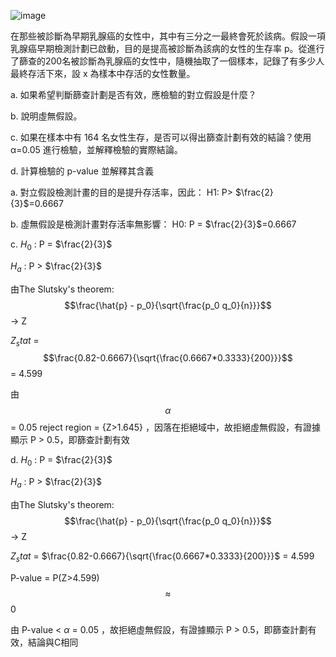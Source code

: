 
![image](https://github.com/user-attachments/assets/a56aa696-8296-4fa5-aa2b-923a7463f8ee)

在那些被診斷為早期乳腺癌的女性中，其中有三分之一最終會死於該病。假設一項乳腺癌早期檢測計劃已啟動，目的是提高被診斷為該病的女性的生存率 p。從進行了篩查的200名被診斷為乳腺癌的女性中，隨機抽取了一個樣本，記錄了有多少人最終存活下來，設 x 為樣本中存活的女性數量。

a. 如果希望判斷篩查計劃是否有效，應檢驗的對立假設是什麼？

b. 說明虛無假設。

c. 如果在樣本中有 164 名女性生存，是否可以得出篩查計劃有效的結論？使用 α=0.05 進行檢驗，並解釋檢驗的實際結論。

d. 計算檢驗的 p-value 並解釋其含義

a. 
對立假設檢測計畫的目的是提升存活率，因此：
H1: P> $\frac{2}{3}$=0.6667

b. 
虛無假設是檢測計畫對存活率無影響：
H0: P = $\frac{2}{3}$=0.6667

c. $H_0$ : P = $\frac{2}{3}$
   
   $H_a$ : P > $\frac{2}{3}$

   由The Slutsky's theorem: $$\frac{\hat{p} - p_0}{\sqrt{\frac{p_0 q_0}{n}}}$$ -> Z

   $Z_stat$ = $$\frac{0.82-0.6667}{\sqrt{\frac{0.6667*0.3333}{200}}}$$ = 4.599

   由 $$\alpha$$ = 0.05 reject region = {Z>1.645} ，因落在拒絕域中，故拒絕虛無假設，有證據顯示 P > 0.5，即篩查計劃有效


d. $H_0$ : P = $\frac{2}{3}$
   
   $H_a$ : P > $\frac{2}{3}$

   由The Slutsky's theorem: $$\frac{\hat{p} - p_0}{\sqrt{\frac{p_0 q_0}{n}}}$$ -> Z

   $Z_stat$ = $\frac{0.82-0.6667}{\sqrt{\frac{0.6667*0.3333}{200}}}$ = 4.599

   P-value = P(Z>4.599) $$\approx$$ 0

   由 P-value < $\alpha$ = 0.05 ，故拒絕虛無假設，有證據顯示 P > 0.5，即篩查計劃有效，結論與C相同

